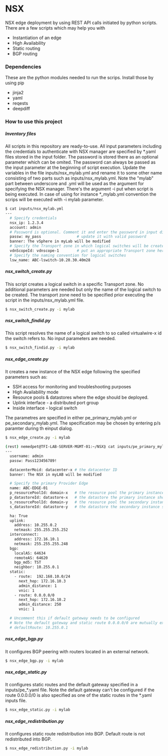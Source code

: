 # NSX

NSX edge deployment by using REST API calls initiated by python scripts. There are a few scripts which may help you with

  - Instantiation of an edge
  - High Availability
  - Static routing
  - BGP routing

### Dependencies
These are the python modules needed to run the scrips. Install those by using pip
* jinja2
* yaml
* reqests
* deepdiff

### How to use this project
##### Inventory files
All scripts in this repository are ready-to-use. All input parameters including the credentials to authenticate with NSX manager are specified by *.yaml files stored in the input folder. The password is stored there as an optional parameter which can be omited. The password can always be passed as the input parameter at the beginning of script execution.
Update the variables in the file inputs/nsx_mylab.yml and rename it to some other name consisting of two parts such as inputs/nsx_mylab.yml. Note the "mylab" part between underscore and .yml will be used as the argument for specifying the NSX manager. There's the argument -i put when script is being executed. In case of using for instance *_mylab.yml convention the scrips will be executed with -i mylab parameter.

```sh
$ cat inputs/nsx_mylab.yml
---
  # Specify credentials
  nsx_ip: 1.2.3.4
  account: admin
  # Password is optional. Comment it and enter the password in input dialog.
  passw: my_pass                # update it with valid password
  banner: The vSphere in myLab will be modified
  # Specify the Transport zone in which logical switches will be created
  vdnScopeId: vdnscope-1        # put an appropriate Transport zone here
  # Specify the naming convention for logical switches
  lsw_name: ABC-lswitch-10.20.30.40m28
```

##### nsx_switch_create.py
This script creates a logical switch in a specific Transport zone.
No additional parameters are needed but only the name of the logical switch to be created. The transport zone need to be specified prior executing the script in the inputs/nsx_mylab.yml file.
```sh
$ nsx_switch_create.py -i mylab
```

##### nsx_switch_findid.py
This script resolves the name of a logical switch to so called virtualwire-x id the switch refers to. No input parameters are needed.
```sh
$ nsx_switch_findid.py -i mylab
```

##### nsx_edge_create.py
It creates a new instance of the NSX edge following the specified parameters such as:
- SSH access for monitoring and troubleshooting purposes
- High Availability mode
- Resource pools & datastores where the edge should be deployed.
- Uplink interface - a distributed port group
- Inside interface - logical switch

The parametres are specified in either pe_primary_mylab.yml or pe_secondary_mylab.yml. The specification may be chosen by entering p/s paramter during th einput dialog.

```sh
$ nsx_edge_create.py -i mylab
```

```sh
(rest) nemedpet@TFI-LAB-SERVER-MGMT-01:~/NSX⟫ cat inputs/pe_primary_mylab.yml
---
  username: admin
  passw: Pass123456789!

  datacenterMoid: datacenter-x # the datacenter ID
  banner: The NSX in myLAB will be modified

  # Specify the primary Provider Edge
  name: ABC-EDGE-01
  p_resourcePoolId: domain-x   # the resource pool the primary instance should use
  p_datastoreId: datastore-x   # the datastore the primary instance should use
  s_resourcePoolId: domain-y   # the resource pool the secondary instance should use
  s_datastoreId: datastore-y   # the datastore the secondary instance should use

  ha: True
  uplink:
    address: 10.255.0.2
    netmask: 255.255.255.252
  interconnect:
    address: 172.16.10.1
    netmask: 255.255.255.248
  bgp:
    localAS: 64634
    remoteAS: 64620
    bgp_md5: TST
    neighbor: 10.255.0.1
  static:
    - route:  192.168.10.0/24
      next_hop: 172.16.10.3
      admin_distance: 1
      vnic: 1
    - route: 0.0.0.0/0
      next_hop: 172.16.10.2
      admin_distance: 250
      vnic: 1

  # Uncomment this if default gateway needs to be configured
  # Note the default gateway and static route 0.0.0.0/0 are mutually exclusive
  # defaultRoute: 10.255.0.1
```


##### nsx_edge_bgp.py
It configures BGP peering with routers located in an external network.

```sh
$ nsx_edge_bgp.py -i mylab
```

##### nsx_edge_static.py
It configures static routes and the default gateway specified in a inputs/pe_*.yaml file. Note the default gateway can't be configured if the route 0.0.0.0/0 is also specified as one of the static routes in the *.yaml inputs file.

```sh
$ nsx_edge_static.py -i mylab
```

##### nsx_edge_redistribution.py
It configures static route redistribution into BGP. Default route is not redistributed into BGP.

```sh
$ nsx_edge_redistribution.py -i mylab
```



